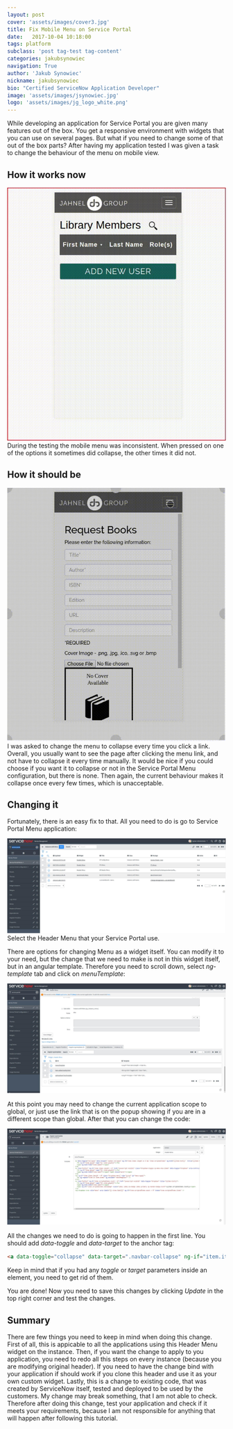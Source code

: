 ```yaml
---
layout: post
cover: 'assets/images/cover3.jpg'
title: Fix Mobile Menu on Service Portal
date:   2017-10-04 10:18:00
tags: platform
subclass: 'post tag-test tag-content'
categories: jakubsynowiec
navigation: True
author: 'Jakub Synowiec'
nickname: jakubsynowiec
bio: "Certified ServiceNow Application Developer"
image: 'assets/images/jsynowiec.jpg'
logo: 'assets/images/jg_logo_white.png'
---
```


While developing an application for Service Portal you are given many features out of the box. You get a responsive environment with widgets that you can use on several pages. But what if you need to change some of that out of the box parts? After having my application tested I was given a task to change the behaviour of the menu on mobile view.

## How it works now
![Incorrect](/assets/images/MenuMobile/mobile-menu-incorrect.gif)
During the testing the mobile menu was inconsistent. When pressed on one of the options it sometimes did collapse, the other times it did not.

## How it should be
![Correct](/assets/images/MenuMobile/mobile-menu-correct.gif)
I was asked to change the menu to collapse every time you click a link. Overall, you usually want to see the page after clicking the menu link, and not have to collapse it every time manually. It would be nice if you could choose if you want it to collapse or not in the Service Portal Menu configuration, but there is none. Then again, the current behaviour makes it collapse once every few times, which is unacceptable.

##  Changing it

Fortunately, there is an easy fix to that. All you need to do is go to Service Portal Menu application:

![Menu](/assets/images/MenuMobile/service-portal-menu.jpeg)
Select the Header Menu that your Service Portal use.

There are options for changing Menu as a widget itself. You can modify it to your need, but the change that we need to make is not in this widget itself, but in an angular template. Therefore you need to scroll down, select *ng-template* tab and click on *menuTemplate*:

![menuTemplate](/assets/images/MenuMobile/menu-bottom.jpeg)

At this point you may need to change the current application scope to global, or just use the link that is on the popup showing if you are in a different scope than global. After that you can change the code:

![Code change](/assets/images/MenuMobile/menu-template.jpeg)

All the changes we need to do is going to happen in the first line. You should add *data-toggle* and *data-target* to the anchor tag:
``` html
<a data-toggle="collapse" data-target=".navbar-collapse" ng-if="item.items.length == 0 && !item.scriptedItems" ng-href="{{item.href}}"  title="{{item.hint}}">
```
Keep in mind that if you had any *toggle* or *target* parameters inside an element, you need to get rid of them.

You are done! Now you need to save this changes by clicking *Update* in the top right corner and test the changes.

##  Summary

There are few things you need to keep in mind when doing this change. First of all, this is appicable to all the applications using this Header Menu widget on the instance. Then, if you want the change to apply to you application, you need to redo all this steps on every instance (because you are modifying original header). If you need to have the change bind with your application if should work if you clone this header and use it as your own custom widget. Lastly, this is a change to existing code, that was created by ServiceNow itself, tested and deployed to be used by the customers. My change may break something, that I am not able to check. Therefore after doing this change, test your application and check if it meets your requirements, because I am not responsible for anything that will happen after following this tutorial.